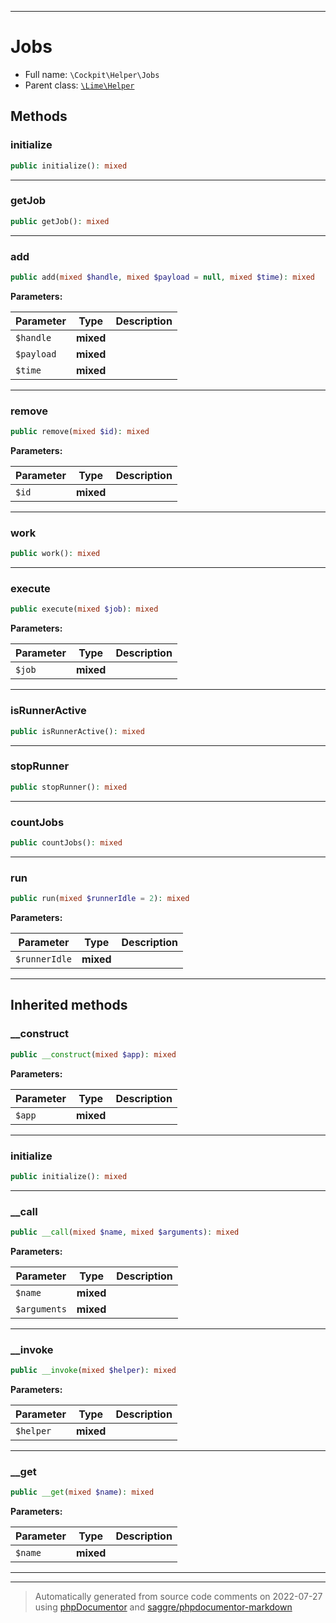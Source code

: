 ***

# Jobs





* Full name: `\Cockpit\Helper\Jobs`
* Parent class: [`\Lime\Helper`](../../Lime/Helper.md)




## Methods


### initialize



```php
public initialize(): mixed
```











***

### getJob



```php
public getJob(): mixed
```











***

### add



```php
public add(mixed $handle, mixed $payload = null, mixed $time): mixed
```








**Parameters:**

| Parameter | Type | Description |
|-----------|------|-------------|
| `$handle` | **mixed** |  |
| `$payload` | **mixed** |  |
| `$time` | **mixed** |  |




***

### remove



```php
public remove(mixed $id): mixed
```








**Parameters:**

| Parameter | Type | Description |
|-----------|------|-------------|
| `$id` | **mixed** |  |




***

### work



```php
public work(): mixed
```











***

### execute



```php
public execute(mixed $job): mixed
```








**Parameters:**

| Parameter | Type | Description |
|-----------|------|-------------|
| `$job` | **mixed** |  |




***

### isRunnerActive



```php
public isRunnerActive(): mixed
```











***

### stopRunner



```php
public stopRunner(): mixed
```











***

### countJobs



```php
public countJobs(): mixed
```











***

### run



```php
public run(mixed $runnerIdle = 2): mixed
```








**Parameters:**

| Parameter | Type | Description |
|-----------|------|-------------|
| `$runnerIdle` | **mixed** |  |




***


## Inherited methods


### __construct



```php
public __construct(mixed $app): mixed
```








**Parameters:**

| Parameter | Type | Description |
|-----------|------|-------------|
| `$app` | **mixed** |  |




***

### initialize



```php
public initialize(): mixed
```











***

### __call



```php
public __call(mixed $name, mixed $arguments): mixed
```








**Parameters:**

| Parameter | Type | Description |
|-----------|------|-------------|
| `$name` | **mixed** |  |
| `$arguments` | **mixed** |  |




***

### __invoke



```php
public __invoke(mixed $helper): mixed
```








**Parameters:**

| Parameter | Type | Description |
|-----------|------|-------------|
| `$helper` | **mixed** |  |




***

### __get



```php
public __get(mixed $name): mixed
```








**Parameters:**

| Parameter | Type | Description |
|-----------|------|-------------|
| `$name` | **mixed** |  |




***


***
> Automatically generated from source code comments on 2022-07-27 using [phpDocumentor](http://www.phpdoc.org/) and [saggre/phpdocumentor-markdown](https://github.com/Saggre/phpDocumentor-markdown)
